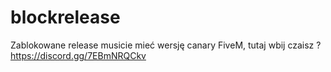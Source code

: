# blockrelease
Zablokowane release musicie mieć wersję canary FiveM, tutaj wbij czaisz ? https://discord.gg/7EBmNRQCkv
